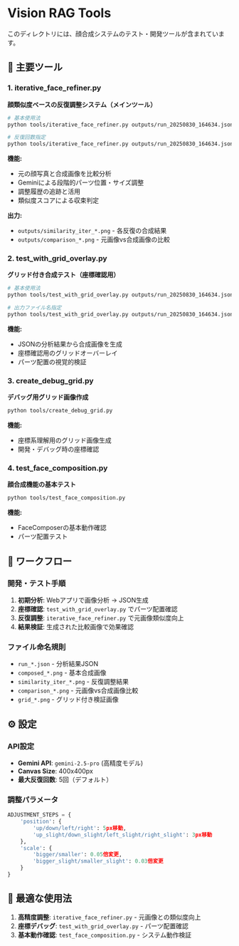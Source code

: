 # Vision RAG Tools

このディレクトリには、顔合成システムのテスト・開発ツールが含まれています。

## 🧰 主要ツール

### 1. **iterative_face_refiner.py** 
**顔類似度ベースの反復調整システム（メインツール）**

```bash
# 基本使用法
python tools/iterative_face_refiner.py outputs/run_20250830_164634.json

# 反復回数指定
python tools/iterative_face_refiner.py outputs/run_20250830_164634.json 3
```

**機能:**
- 元の顔写真と合成画像を比較分析
- Geminiによる段階的パーツ位置・サイズ調整
- 調整履歴の追跡と活用
- 類似度スコアによる収束判定

**出力:**
- `outputs/similarity_iter_*.png` - 各反復の合成結果
- `outputs/comparison_*.png` - 元画像vs合成画像の比較

### 2. **test_with_grid_overlay.py**
**グリッド付き合成テスト（座標確認用）**

```bash
# 基本使用法  
python tools/test_with_grid_overlay.py outputs/run_20250830_164634.json

# 出力ファイル名指定
python tools/test_with_grid_overlay.py outputs/run_20250830_164634.json grid_result.png
```

**機能:**
- JSONの分析結果から合成画像を生成
- 座標確認用のグリッドオーバーレイ
- パーツ配置の視覚的検証

### 3. **create_debug_grid.py**
**デバッグ用グリッド画像作成**

```bash
python tools/create_debug_grid.py
```

**機能:**
- 座標系理解用のグリッド画像生成
- 開発・デバッグ時の座標確認

### 4. **test_face_composition.py** 
**顔合成機能の基本テスト**

```bash
python tools/test_face_composition.py
```

**機能:**
- FaceComposerの基本動作確認
- パーツ配置テスト

## 📁 ワークフロー

### 開発・テスト手順

1. **初期分析**: Webアプリで画像分析 → JSON生成
2. **座標確認**: `test_with_grid_overlay.py` でパーツ配置確認
3. **反復調整**: `iterative_face_refiner.py` で元画像類似度向上
4. **結果検証**: 生成された比較画像で効果確認

### ファイル命名規則

- `run_*.json` - 分析結果JSON
- `composed_*.png` - 基本合成画像
- `similarity_iter_*.png` - 反復調整結果
- `comparison_*.png` - 元画像vs合成画像比較
- `grid_*.png` - グリッド付き検証画像

## ⚙️ 設定

### API設定
- **Gemini API**: `gemini-2.5-pro` (高精度モデル)
- **Canvas Size**: 400x400px
- **最大反復回数**: 5回（デフォルト）

### 調整パラメータ
```python
ADJUSTMENT_STEPS = {
    'position': {
        'up/down/left/right': 5px移動,
        'up_slight/down_slight/left_slight/right_slight': 3px移動
    },
    'scale': {
        'bigger/smaller': 0.05倍変更,
        'bigger_slight/smaller_slight': 0.03倍変更
    }
}
```

## 🎯 最適な使用法

1. **高精度調整**: `iterative_face_refiner.py` - 元画像との類似度向上
2. **座標デバッグ**: `test_with_grid_overlay.py` - パーツ配置確認  
3. **基本動作確認**: `test_face_composition.py` - システム動作検証